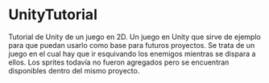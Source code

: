 # UnityTutorial
Tutorial de Unity de un juego en 2D.
Un juego en Unity que sirve de ejemplo para que puedan usarlo como base para futuros proyectos. Se trata de un juego en el cual hay que ir esquivando los enemigos mientras se dispara a ellos. Los sprites todavía no fueron agregados pero se encuentran disponibles dentro del mismo proyecto.
